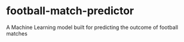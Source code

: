 # football-match-predictor
A Machine Learning model built for predicting the outcome of football matches
